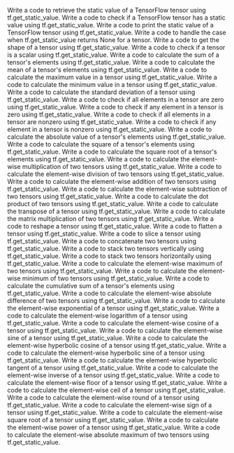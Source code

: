 Write a code to retrieve the static value of a TensorFlow tensor using tf.get_static_value.
Write a code to check if a TensorFlow tensor has a static value using tf.get_static_value.
Write a code to print the static value of a TensorFlow tensor using tf.get_static_value.
Write a code to handle the case when tf.get_static_value returns None for a tensor.
Write a code to get the shape of a tensor using tf.get_static_value.
Write a code to check if a tensor is a scalar using tf.get_static_value.
Write a code to calculate the sum of a tensor's elements using tf.get_static_value.
Write a code to calculate the mean of a tensor's elements using tf.get_static_value.
Write a code to calculate the maximum value in a tensor using tf.get_static_value.
Write a code to calculate the minimum value in a tensor using tf.get_static_value.
Write a code to calculate the standard deviation of a tensor using tf.get_static_value.
Write a code to check if all elements in a tensor are zero using tf.get_static_value.
Write a code to check if any element in a tensor is zero using tf.get_static_value.
Write a code to check if all elements in a tensor are nonzero using tf.get_static_value.
Write a code to check if any element in a tensor is nonzero using tf.get_static_value.
Write a code to calculate the absolute value of a tensor's elements using tf.get_static_value.
Write a code to calculate the square of a tensor's elements using tf.get_static_value.
Write a code to calculate the square root of a tensor's elements using tf.get_static_value.
Write a code to calculate the element-wise multiplication of two tensors using tf.get_static_value.
Write a code to calculate the element-wise division of two tensors using tf.get_static_value.
Write a code to calculate the element-wise addition of two tensors using tf.get_static_value.
Write a code to calculate the element-wise subtraction of two tensors using tf.get_static_value.
Write a code to calculate the dot product of two tensors using tf.get_static_value.
Write a code to calculate the transpose of a tensor using tf.get_static_value.
Write a code to calculate the matrix multiplication of two tensors using tf.get_static_value.
Write a code to reshape a tensor using tf.get_static_value.
Write a code to flatten a tensor using tf.get_static_value.
Write a code to slice a tensor using tf.get_static_value.
Write a code to concatenate two tensors using tf.get_static_value.
Write a code to stack two tensors vertically using tf.get_static_value.
Write a code to stack two tensors horizontally using tf.get_static_value.
Write a code to calculate the element-wise maximum of two tensors using tf.get_static_value.
Write a code to calculate the element-wise minimum of two tensors using tf.get_static_value.
Write a code to calculate the cumulative sum of a tensor's elements using tf.get_static_value.
Write a code to calculate the element-wise absolute difference of two tensors using tf.get_static_value.
Write a code to calculate the element-wise exponential of a tensor using tf.get_static_value.
Write a code to calculate the element-wise logarithm of a tensor using tf.get_static_value.
Write a code to calculate the element-wise cosine of a tensor using tf.get_static_value.
Write a code to calculate the element-wise sine of a tensor using tf.get_static_value.
Write a code to calculate the element-wise hyperbolic cosine of a tensor using tf.get_static_value.
Write a code to calculate the element-wise hyperbolic sine of a tensor using tf.get_static_value.
Write a code to calculate the element-wise hyperbolic tangent of a tensor using tf.get_static_value.
Write a code to calculate the element-wise inverse of a tensor using tf.get_static_value.
Write a code to calculate the element-wise floor of a tensor using tf.get_static_value.
Write a code to calculate the element-wise ceil of a tensor using tf.get_static_value.
Write a code to calculate the element-wise round of a tensor using tf.get_static_value.
Write a code to calculate the element-wise sign of a tensor using tf.get_static_value.
Write a code to calculate the element-wise square root of a tensor using tf.get_static_value.
Write a code to calculate the element-wise power of a tensor using tf.get_static_value.
Write a code to calculate the element-wise absolute maximum of two tensors using tf.get_static_value.
